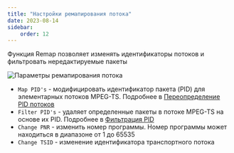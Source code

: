 ```yaml
---
title: "Настройки ремапирования потока"
date: 2023-08-14
sidebar:
    order: 12
---
```


Функция Remap позволяет изменять идентификаторы потоков и фильтровать нередактируемые пакеты

![Параметры ремапирования потока](https://cdn.cesbo.com/help/astra/admin-guide/stream/remap.png)

- `Map PID's` - модифицировать идентификатор пакета (PID) для элементарных потоков MPEG-TS. Подробнее в [Переопределение PID потоков](/ru/astra/processing/mpegts/remap)
- `Filter PID's` - удаляет определенные пакеты в потоке MPEG-TS на основе их PID. Подробнее в [Фильтрация PID](/ru/astra/processing/mpegts/filter)
- `Change PNR` - изменить номер программы. Номер программы может находиться в диапазоне от 1 до 65535
- `Change TSID` - изменение идентификатора транспортного потока
